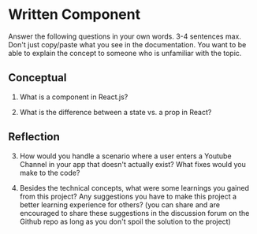 # Written Component

Answer the following questions in your own words. 3-4 sentences max. Don't just copy/paste what you see in the documentation. You want to be able to explain the concept to someone who is unfamiliar with the topic.

## Conceptual
1. What is a component in React.js?

2. What is the difference between a state vs. a prop in React?


## Reflection
3. How would you handle a scenario where a user enters a Youtube Channel in your app that doesn't actually exist? What fixes would you make to the code? 

4. Besides the technical concepts, what were some learnings you gained from this project? Any suggestions you have to make this project a better learning experience for others? (you can share and are encouraged to share these suggestions in the discussion forum on the Github repo as long as you don't spoil the solution to the project)
